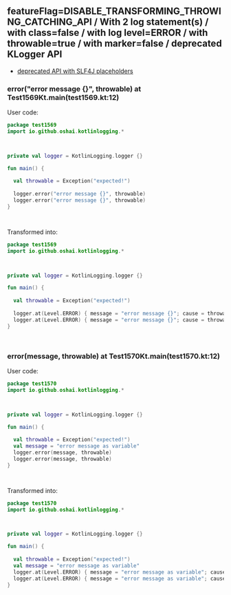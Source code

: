 ## featureFlag=DISABLE_TRANSFORMING_THROWING_CATCHING_API / With 2 log statement(s) / with class=false / with log level=ERROR / with throwable=true / with marker=false / deprecated KLogger API

* [deprecated API with SLF4J placeholders](deprecated-slf4j-placeholders.md)

###  error("error message {}", throwable) at Test1569Kt.main(test1569.kt:12)

User code:
```kotlin
package test1569
import io.github.oshai.kotlinlogging.*



private val logger = KotlinLogging.logger {}

fun main() {
  
  val throwable = Exception("expected!")
  
  logger.error("error message {}", throwable)
  logger.error("error message {}", throwable)
}




```
  
Transformed into:
```kotlin
package test1569
import io.github.oshai.kotlinlogging.*



private val logger = KotlinLogging.logger {}

fun main() {
  
  val throwable = Exception("expected!")
  
  logger.at(Level.ERROR) { message = "error message {}"; cause = throwable; internalCompilerData = KLoggingEventBuilder.InternalCompilerData(messageTemplate = "\"error message {}\"", className = "test1569.Test1569Kt", methodName = "main", fileName = "test1569.kt", lineNumber = 12)
  logger.at(Level.ERROR) { message = "error message {}"; cause = throwable; internalCompilerData = KLoggingEventBuilder.InternalCompilerData(messageTemplate = "\"error message {}\"", className = "test1569.Test1569Kt", methodName = "main", fileName = "test1569.kt", lineNumber = 13)
}




```

###  error(message, throwable) at Test1570Kt.main(test1570.kt:12)

User code:
```kotlin
package test1570
import io.github.oshai.kotlinlogging.*



private val logger = KotlinLogging.logger {}

fun main() {
  
  val throwable = Exception("expected!")
  val message = "error message as variable"
  logger.error(message, throwable)
  logger.error(message, throwable)
}




```
  
Transformed into:
```kotlin
package test1570
import io.github.oshai.kotlinlogging.*



private val logger = KotlinLogging.logger {}

fun main() {
  
  val throwable = Exception("expected!")
  val message = "error message as variable"
  logger.at(Level.ERROR) { message = "error message as variable"; cause = throwable; internalCompilerData = KLoggingEventBuilder.InternalCompilerData(messageTemplate = "message", className = "test1570.Test1570Kt", methodName = "main", fileName = "test1570.kt", lineNumber = 12)
  logger.at(Level.ERROR) { message = "error message as variable"; cause = throwable; internalCompilerData = KLoggingEventBuilder.InternalCompilerData(messageTemplate = "message", className = "test1570.Test1570Kt", methodName = "main", fileName = "test1570.kt", lineNumber = 13)
}




```
